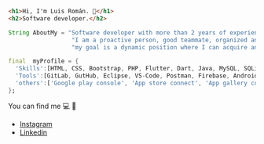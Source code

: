 
```html
<h1>Hi, I'm Luis Román. 👋</h1>
<h2>Software developer.</h2>
```

```java
String AboutMy = "Software developer with more than 2 years of experience."+
                  "I am a proactive person, good teammate, organized and analyzer, "+
                  "my goal is a dynamic position where I can acquire and share my knowledge.";
```

```dart
final  myProfile = {
  'Skills':[HTML, CSS, Bootstrap, PHP, Flutter, Dart, Java, MySQL, SQLite],
  'Tools':[GitLab, GutHub, Eclipse, VS-Code, Postman, Firebase, Android-Studio, Xcode],
  'others':['Google play console', 'App store connect', 'App gallery connect', 'macOS', 'Windows']  
};
```


You can find me  :computer: :iphone:
- [Instagram](https://instagram.com/rs_luisg)
- [Linkedin](https://www.linkedin.com/in/luis-gerardo-rom%C3%A1n-s%C3%A1nchez-22ba49237)

<!--
**LGAsPen/LGAspen** is a ✨ _special_ ✨ repository because its `README.md` (this file) appears on your GitHub profile.

Here are some ideas to get you started:

- 🔭 I’m currently working on ...
- 🌱 I’m currently learning ...
- 👯 I’m looking to collaborate on ...
- 🤔 I’m looking for help with ...
- 💬 Ask me about ...
- 📫 How to reach me: ...
- 😄 Pronouns: ...
- ⚡ Fun fact: ...
-->
